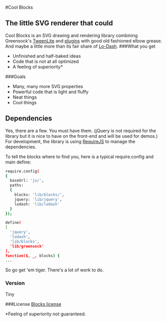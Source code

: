 #Cool Blocks
## The little SVG renderer that could

Cool Blocks is an SVG drawing and rendering library combining Greensock's [TweenLite] and [plugins] with good old fashioned elbow grease. And maybe a little more than its fair share of [Lo-Dash].
###What you get
  - Unfinished and half-baked ideas
  - Code that is not at all optimized
  - A feeling of superiority*

###Goals
  - Many, many more SVG properties
  - Powerful code that is light and fluffy
  - Neat things
  - Cool things

## Dependencies
Yes, there are a few. You must have them. (jQuery is not required for the library but it is nice to have on the front-end and will be used for demos.) For development, the library is
using [RequireJS] to manage the dependencies.

To tell the blocks where to find you, here is a typical require.config and main define:
```sh
require.config(
{
  baseUrl: 'js/',
  paths:
  {
    blocks: 'lib/blocks/',
    jquery: 'lib/jquery',
    lodash: 'lib/lodash'
  }
});

define(
[
  'jquery',
  'lodash',
  'lib/blocks',
  'lib/greensock'
],
function($, _, blocks) {
...
```
So go get 'em tiger. There's a lot of work to do.

### Version
Tiny

###License
[Blocks license]

*Feelng of superiority not guaranteed.

[TweenLite]:http://www.greensock.com/why-gsap/
[plugins]:http://www.greensock.com/get-started-js/#plugins
[Lo-Dash]:http://lodash.com/
[RequireJS]:http://requirejs.org/
[Blocks license]:http://opensource.org/licenses/MIT
